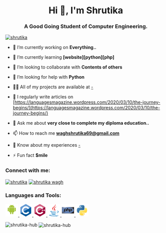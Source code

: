 <h1 align="center">Hi 👋, I'm Shrutika</h1>
<h3 align="center">A Good Going Student of Computer Engineering.</h3>

<p align="left"> <a href="https://twitter.com/shrutika" target="blank"><img src="https://img.shields.io/twitter/follow/shrutika?logo=twitter&style=for-the-badge" alt="shrutika" /></a> </p>

- 🔭 I’m currently working on **Everything..**

- 🌱 I’m currently learning **[website][python][php]**

- 👯 I’m looking to collaborate with **Contents of others**

- 🤝 I’m looking for help with **Python**

- 👨‍💻 All of my projects are available at [-](-)

- 📝 I regularly write articles on [https://languagesmagazine.wordpress.com/2020/03/10/the-journey-begins/](https://languagesmagazine.wordpress.com/2020/03/10/the-journey-begins/)

- 💬 Ask me about **very close to complete my diploma education..**

- 📫 How to reach me **waghshrutika69@gmail.com**

- 📄 Know about my experiences [-](-)

- ⚡ Fun fact **$mile**

<h3 align="left">Connect with me:</h3>
<p align="left">
<a href="https://twitter.com/shrutik05444898" target="blank"><img align="center" src="https://raw.githubusercontent.com/rahuldkjain/github-profile-readme-generator/master/src/images/icons/Social/twitter.svg" alt="shrutika" height="30" width="40" /></a>
<a href="https://linkedin.com/in/shrutika wagh" target="blank"><img align="center" src="https://raw.githubusercontent.com/rahuldkjain/github-profile-readme-generator/master/src/images/icons/Social/linked-in-alt.svg" alt="shrutika wagh" height="30" width="40" /></a>
</p>

<h3 align="left">Languages and Tools:</h3>
<p align="left"> <a href="https://developer.android.com" target="_blank"> <img src="https://raw.githubusercontent.com/devicons/devicon/master/icons/android/android-original-wordmark.svg" alt="android" width="40" height="40"/> </a> <a href="https://www.cprogramming.com/" target="_blank"> <img src="https://raw.githubusercontent.com/devicons/devicon/master/icons/c/c-original.svg" alt="c" width="40" height="40"/> </a> <a href="https://www.w3schools.com/cpp/" target="_blank"> <img src="https://raw.githubusercontent.com/devicons/devicon/master/icons/cplusplus/cplusplus-original.svg" alt="cplusplus" width="40" height="40"/> </a> <a href="https://www.java.com" target="_blank"> <img src="https://raw.githubusercontent.com/devicons/devicon/master/icons/java/java-original.svg" alt="java" width="40" height="40"/> </a> <a href="https://www.php.net" target="_blank"> <img src="https://raw.githubusercontent.com/devicons/devicon/master/icons/php/php-original.svg" alt="php" width="40" height="40"/> </a> <a href="https://www.python.org" target="_blank"> <img src="https://raw.githubusercontent.com/devicons/devicon/master/icons/python/python-original.svg" alt="python" width="40" height="40"/> </a> </p>

<p><img align="left" src="https://github-readme-stats.vercel.app/api/top-langs?username=shrutika-hub&show_icons=true&locale=en&layout=compact" alt="shrutika-hub" /></p>

<p>&nbsp;<img align="center" src="https://github-readme-stats.vercel.app/api?username=shrutika-hub&show_icons=true&locale=en" alt="shrutika-hub" /></p>
